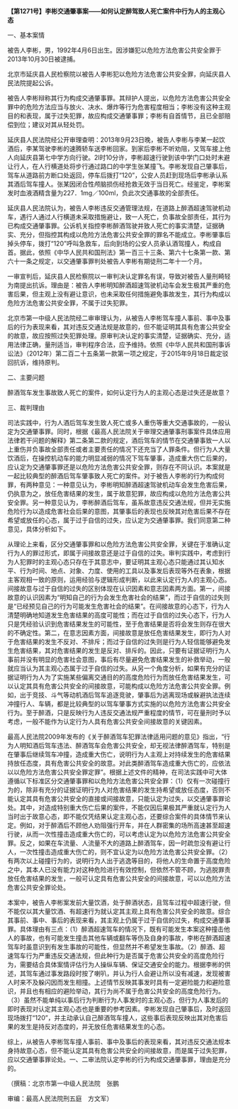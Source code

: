 **【第1271号】李彬交通肇事案——如何认定醉驾致人死亡案件中行为人的主观心态**

一、基本案情

被告人李彬，男，1992年4月6日出生。因涉嫌犯以危险方法危害公共安全罪于2013年10月30日被逮捕。

北京市延庆县人民检察院以被告人李彬犯以危险方法危害公共安全罪，向延庆县人民法院提起公诉。

被告人李彬辩称其行为构成交通肇事罪。其辩护人提出，以危险方法危害公共安全罪中的危险方法应当与放火、决水、爆炸等行为危害程度相当；李彬没有这种主观目的和表现，属于过失犯罪，故应构成交通肇事罪；李彬有自首情节，且已全部赔偿到位；建议对其从轻处罚。

延庆县人民法院经公开审理查明：2013年9月23日晚，被告人李彬与李某一起饮酒后，李某驾驶李彬的速腾轿车送李彬回家。到家后李彬不听劝阻，又驾车接上他人向延庆县第七中学方向行驶。2l时10分许，李彬超速行驶到该中学门口处时未避让行人，在人行横道处将步行通过路口的中学生张某撞飞。李彬发现自己肇事后，驾车从道路前方断口处返回，停车后拨打“120”，公安人员赶到现场后李彬承认系其酒后驾车撞人。张某因闭合性颅脑损伤经抢救无效于当日死亡。经鉴定，李彬案发时血液酒精含量为227．1mg／100ml，负此次交通事故的全部责任。

延庆县人民法院认为，被告人李彬违反交通管理法规，在道路上醉酒超速驾驶机动车，遇行人通过人行横道未采取措施避让，致一人死亡，负事故全部责任，其行为已构成交通肇事罪。公诉机关指控李彬醉酒驾驶并致人死亡的事实清楚，证据确实、充分，但指控其构成以危险方法危害公共安全罪的罪名不能成立。李彬肇事后掉头停车，拨打“120”呼叫急救车，后向到场的公安人员承认酒驾撞人，构成自首。据此，依照《中华人民共和国刑法》第一百三十三条、第六十七条第一款、第六十一条之规定，以交通肇事罪判处被告人李彬有期徒刑二年十一个月。

一审宣判后，延庆县人民检察院以一审判决认定罪名有误，导致对被告人量刑畸轻为南提出抗诉。理由是：被告人李彬明知醉酒超速驾驶机动车会发生极其严重的危害后果，但主观上没有避让意识，也未采取任何措施避免事故发生，其行为构成以危险方法危害公共安全罪，不属于过失犯罪。

北京市第一中级人民法院经二审审理认为，从被告人李彬驾车撞人事前、事中及事后的行为表现来看，其对违反交通法规是故意的，但不能证明其具有危害公共安全的故意，故应按照过失犯罪处理。原审判决认定的事实清楚，证据确实、充分，适用法律正确，量刑适当，审判程序合法，应予维持。依照《中华人民共和国刑事诉讼法》（2012年）第二百二十五条第一款第一项之规定，于2015年9月18日裁定驳回抗诉，维持原判。

二、主要问题

醉酒驾车发生事故致人死亡的案件，如何认定行为人的主观心态是过失还是故意？

三、裁判理由

司法实践中，行为人酒后驾车发生致人死亡或多人重伤等重大交通事故的，一般认定为交通肇事罪。同时，根据《最高人民法院关于审理交通肇事刑事案件具体应用法律若干问题的解释》第二条第二款的规定，酒后驾车的情节在交通肇事致一人以上重伤并负事故全部责任或者主要责任的情况下还充当了人罪条件。但行为人大量饮酒后，在操控机动车的能力明显减弱的情况下驾车肇事，造成重大伤亡后果的，应认定为交通肇事罪还是以危险方法危害公共安全罪，则存在不同认识。本案就是一起比较典型的醉酒后驾车肇事致人死亡的案件。对于被告人李彬的行为构成何罪，有两种意见：一种意见认为，李彬明知醉酒超速驾驶机动车会发生危害后果，仍执意为之，放任危害结果的发生，属于故意犯罪，故应构成以危险方法危害公共安全罪。另一种意见认为，李彬醉酒后驾车，虽系故意违反交通法规，但并无实施危险行为以造成危害社会后果的意图，其肇事后的表现也反映其对危害后果不存在希望或放任的心态，属于过于自信的过失，应认定为交通肇事罪。我们同意第二种意见，具体分析如下。

从理论上来看，区分交通肇事罪和以危险方法危害公共安全罪，关键在于准确认定行为人的罪过形式，即属于间接故意还是过于自信的过失。审判实践中，考虑到行为人犯罪时的主观心态只存在于其意志中，要证明其主观心态只能通过其认知水平、行为时间、地点、对象、力度、使用的工具以及事发后表现等外在表象，根据主客观相一致的原则，运用经验与逻辑形成判断，以此来认定行为人的主观心态。间接故意与过于自信的过失的区别体现在认识因素和意志因素两方面。第一，间接故意的认识因素为“明知自己的行为会发生危害社会的结果”，而过于自信的过失则是“已经预见自己的行为可能发生危害社会的结果”。在间接故意的心态下，行为人清楚明确地知道发生危害结果的高度可能性；而在过于自信的过失心态下，行为人只是凭经验认识到危害结果发生的可能性，至于危害结果是否将会发生则存在很大的不确定性。第二，在意志因素方面，间接故意是放任危害结果发生，即行为人对于危害结果的发生不反对、不排斥；而过于自信的过失则是行为人轻信能够避免发生危害结果，其对危害结果的发生是反对、排斥的。因此，只要有证据证明行为人事前并没有明显的危害社会意图，事后有尽量避免危害结果发生的补救举动，一般就应当认为其主观心态属于过于自信的过失。从另一个角度分析，如果有充分的证据证明行为人为了实施某些偏离交通目的的高度危险行为而放任危害结果发生，可以认定其具有危害公共安全的间接故意，可能构成以危险方法危害公共安全罪。例如，出于竞技、斗气等动机酒后驾车追逐竞驶，肇事后为逃离现场或躲避执法连续冲撞行人、车辆，都是比较典型的以驾车肇事方式实施的以危险方法危害公共安全行为。至于醉酒，只是反映行为人违反交通法规严重程度的情节，可在量刑时予以考虑，一般不能作为认定行为人具有危害公共安全间接故意的关键因素。

最高人民法院2009年发布的《关于醉酒驾车犯罪法律适用问题的意见》指出，“行为人明知酒后驾车违法、醉酒驾车会危害公共安全，却无视法律醉酒驾车，特别是在肇事后继续驾车冲撞，造成重大伤亡，说明行为人主观上对持续发生的危害结果持放任态度，具有危害公共安全的故意。对此类醉酒驾车造成重大伤亡的，应依法以以危险方法危害公共安全罪定罪”。根据上述文件的精神，在司法实践中可大体遵循以下标准区分交通肇事罪和以危险方法危害公共安全罪：（1）仅有一次碰撞行为的，除非有充分的证据证明行为人对危害结果的发生持希望或放任态度，否则不能认定其具有危害公共安全的直接或间接故意，只能认定为过失，以交通肇事罪论处。其中，对造成特别重大伤亡后果的案件，不能仅因后果极其严重就认定行为人当时出于故意心态，即不能仅凭结果认定主观心态，还要综合案件的具体情节来认定。例如，对于醉酒后不顾他人劝阻强行开车，并在人群密集的场所高速甚至超速行驶，从而一次性撞击造成重大伤亡的，可以考虑认定为以危险方法危害公共安全罪。反之，如果在车流量、人流量不大的道路上醉酒驾车，因一时疏忽没有避让行人，一次性撞击造成重大伤亡的，则不宜认定为以危险方法危害公共安全罪。（2）有两次以上碰撞行为的，说明行为人出于逃逸等目的，将他人的生命置于高度危险之中，其本人已没有能力对这种危险进行有效控制，但依然不管不顾，为逃脱罪责放任危害结果的发生，一般可认定具有危害公共安全的间接故意，可以以危险方法危害公共安全罪论处。

本案中，被告人李彬案发前大量饮酒，处于醉酒状态，且驾车过程中超速行驶，但不能仅以其大量饮酒、有超速行为就认定其主观上具有危害公共安全的故意。综合其事前、事中、事后的表现来看，其主观上仍属于过于自信的过失，构成交通肇事罪。具体理由有三点：（1）醉酒超速驾车的情况下，既有可能发生本案这种撞击他人的事故，也有可能发生撞击其他车辆或翻车等伤及自身的事故，李彬在醉酒超速驾车时虽意识到有发生事故的可能性，但显然并不希望发生事故。（2）醉酒、超速驾车行为严重违反交通法规，但此种行为是否属于危害公共安全的高度危险行为，需要结合具体案情评估行为人操纵车辆、保证交通安全的能力。根据李彬的供述，其驾车通过事发路段时按了喇叭，并认为行人会避让所以没有减速，发现被害人时来不及躲闪因而发生相撞。上述情节反映其事发时具有一定避险能力和避险意识，并且也有相应的避险举动，其行为尚不属于危害公共安全的高度危险行为。（3）虽然不能单纯以事后行为判断行为人事发时的主观心态，但行为人事发后的即时表现对认定其主观心态也是重要的参考因素。李彬发现自己肇事后，及时返回现场拨打“120”，并主动承认自己醉酒驾车撞人，这些事后表现反映出其对危害后果的发生是持反对态度的，并无放任危害结果发生的心态。

综上，从被告人李彬驾车撞人事前、事中及事后的表现来看，其对违反交通法规本身持故意心态，但不能认定其具有危害公共安全的间接故意，而是属于过失犯罪，应以交通肇事罪论处。一、二审法院认定李彬的行为构成交通肇事罪，理由是充分的。

（撰稿：北京市第一中级人民法院　张鹏

审编：最高人民法院刑五庭　方文军）